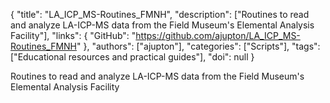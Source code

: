 {
  "title": "LA_ICP_MS-Routines_FMNH",
  "description": ["Routines to read and analyze LA-ICP-MS data from the Field Museum's Elemental Analysis Facility"],
  "links": {
    "GitHub": "https://github.com/ajupton/LA_ICP_MS-Routines_FMNH"
  },
  "authors": ["ajupton"],
  "categories": ["Scripts"],
  "tags": ["Educational resources and practical guides"],
  "doi": null
}

<!-- Generated by csv2md.R – do not edit by hand -->

Routines to read and analyze LA-ICP-MS data from the Field Museum's Elemental Analysis Facility